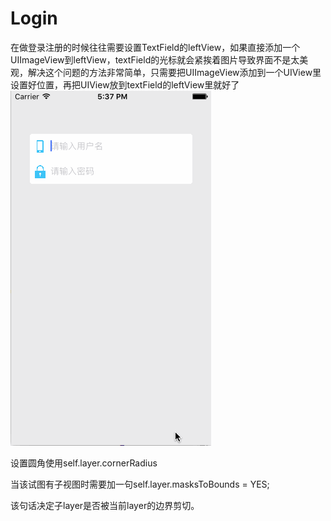 # Login
在做登录注册的时候往往需要设置TextField的leftView，如果直接添加一个UIImageView到leftView，textField的光标就会紧挨着图片导致界面不是太美观，解决这个问题的方法非常简单，只需要把UIImageView添加到一个UIView里设置好位置，再把UIView放到textField的leftView里就好了
![login](https://github.com/zyfoolboy/Login/blob/master/Login/Login/Assets.xcassets/login.dataset/login.gif)

设置圆角使用self.layer.cornerRadius

当该试图有子视图时需要加一句self.layer.masksToBounds = YES;

该句话决定子layer是否被当前layer的边界剪切。

